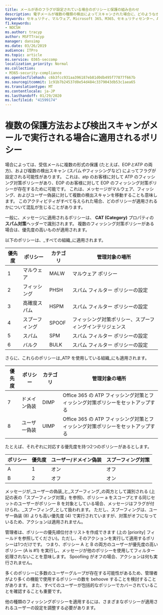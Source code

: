 ```yaml
---
title: メールが赤のフラグが設定されている場合のポリシーと保護の組み合わせ
description: 電子メールが複数の種類の検出によってスキャンされた場合に、どのようなポリシーと保護が適用されるかについて説明します。 電子メールがマルウェア、スパム、信頼度の高いスパム、フィッシング、EOP によって、または ATP によってマークされたときに適用されるポリシーと実行するアクション。
keywords: セキュリティ、マルウェア、Microsoft 365、M365、セキュリティセンター、ATP、Microsoft Defender ATP、Office 365 ATP、Azure ATP
f1.keywords:
- NOCSH
ms.author: tracyp
author: MSFTTracyp
manager: dansimp
ms.date: 03/26/2019
audience: ITPro
ms.topic: article
ms.service: O365-seccomp
localization_priority: Normal
ms.collection:
- M365-security-compliance
ms.openlocfilehash: c6b3fcc931aa396187eb81d0db495f77877f667b
ms.sourcegitcommit: 1c91b7b24537d0e54d484c3379043db53c1aea65
ms.translationtype: MT
ms.contentlocale: ja-JP
ms.lasthandoff: 01/29/2020
ms.locfileid: "41599174"
---
```

# <a name="what-policy-applies-when-multiple-protection-methods-and-detection-scans-run-on-your-email"></a>複数の保護方法および検出スキャンがメールで実行される場合に適用されるポリシー

場合によっては、受信メールに複数の形式の保護 (たとえば、EOP*と*ATP の両方)、および複数の検出スキャン (スパム*や*フィッシングなど) によってフラグが設定される可能性があります。 これは、atp のお客様に対して ATP のフィッシング対策ポリシーがあり、EOP のお客様に対して EOP のフィッシング対策ポリシーが存在するために可能です。 これは、メッセージがマルウェア、フィッシング、およびユーザー偽装に対して複数の検出スキャンを移動することも意味します。 このアクティビティがすべて与えられた場合、どのポリシーが適用されるかについて混乱が生じることがあります。

一般に、メッセージに適用されるポリシーは、 **CAT (Category)** プロパティの**スパム対策**ヘッダーで識別されます。 複数のフィッシング対策ポリシーがある場合は、優先度の高いものが適用されます。

以下のポリシーは、_すべての組織_に適用されます。

|優先度 |ポリシー  |カテゴリ  |管理対象の場所 |
|---------|---------|---------|---------|
|1      | マルウェア      | MALW      | マルウェア ポリシー   |
|2      | フィッシング     | PHSH     | スパム フィルター ポリシーの設定     |
|3      | 高確度スパム      | HSPM        | スパム フィルター ポリシーの設定        |
|4      | スプーフィング        | SPOOF        | フィッシング対策ポリシー、スプーフィングインテリジェンス        |
|5      | スパム         | SPM         | スパム フィルター ポリシーの設定         |
|6      | バルク         | BULK        | スパム フィルター ポリシーの設定         |

さらに、これらのポリシーは_ATP を使用している組織_にも適用されます。

|優先度 |ポリシー  |カテゴリ  |管理対象の場所 |
|---------|---------|---------|---------|
|7      | ドメイン偽装         | DIMP         | Office 365 の ATP フィッシング対策とフィッシング対策ポリシーをセットアップする        |
|8      | ユーザー偽装        | UIMP         | Office 365 の ATP フィッシング対策とフィッシング対策ポリシーをセットアップする         |

たとえば、それぞれに対応する優先度を持つ2つのポリシーがあるとします。

|ポリシー  |優先度  |ユーザー/ドメイン偽装  |スプーフィング対策  |
|---------|---------|---------|---------|
|A     | 1         | オン        |オフ         |
|B     | 2         | オフ        | オン        |

メッセージが_ユーザーの偽装_と_スプーフィング_の両方として識別される (上記の表の「スプーフィング対策」を参照)、ポリシー a をスコープとする同じセットのユーザーがポリシー B を対象としている場合、メッセージはフラグが付けられ、_スプーフィング_として扱われます。 ただし、スプーフィングは、ユーザー偽装 (8) よりも高い優先度 (4) で実行されていますが、対策がオフになっているため、アクションは適用されません。

管理者は、ポリシーの優先順位付きリストを作成できます (上の [priority] フィールドを参照してください)。ただし、そのアクションを実行して適用するポリシーは1つだけです。 つまり、ポリシー A と B の両方のユーザーが優先度の高いポリシー (A is #1) を実行し、メッセージが他のポリシーを使用してフィルター処理されないことを意味します。 Spoofiing がオフの場合、アクションは何も実行されません。

多くのポリシーに多数のユーザーグループが存在する可能性があるため、管理者がより多くの機能で使用するポリシーの数を behoove することを検討することがあります。 また、すべてのユーザーが包括的なポリシーでカバーされていることを確認することも重要です。

他の種類のフィッシングポリシーを適用するには、さまざまなポリシーが適用されるユーザーの設定を調整する必要があります。



